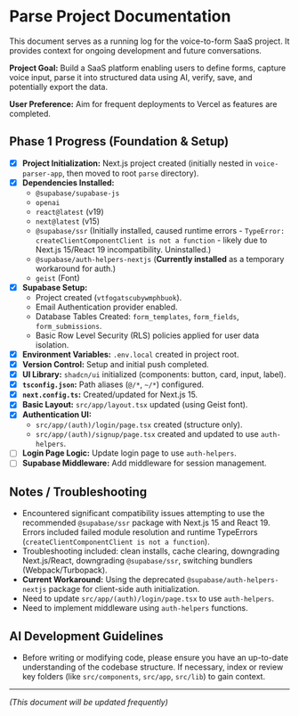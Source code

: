 # Parse Project Documentation

This document serves as a running log for the voice-to-form SaaS project. It provides context for ongoing development and future conversations.

**Project Goal:** Build a SaaS platform enabling users to define forms, capture voice input, parse it into structured data using AI, verify, save, and potentially export the data.

**User Preference:** Aim for frequent deployments to Vercel as features are completed.

## Phase 1 Progress (Foundation & Setup)

- [x] **Project Initialization:** Next.js project created (initially nested in `voice-parser-app`, then moved to root `parse` directory).
- [x] **Dependencies Installed:**
    - `@supabase/supabase-js`
    - `openai`
    - `react@latest` (v19)
    - `next@latest` (v15)
    - `@supabase/ssr` (Initially installed, caused runtime errors - `TypeError: createClientComponentClient is not a function` - likely due to Next.js 15/React 19 incompatibility. Uninstalled.)
    - `@supabase/auth-helpers-nextjs` (**Currently installed** as a temporary workaround for auth.)
    - `geist` (Font)
- [x] **Supabase Setup:**
    - Project created (`vtfogatscubywmphbuok`).
    - Email Authentication provider enabled.
    - Database Tables Created: `form_templates`, `form_fields`, `form_submissions`.
    - Basic Row Level Security (RLS) policies applied for user data isolation.
- [x] **Environment Variables:** `.env.local` created in project root.
- [x] **Version Control:** Setup and initial push completed.
- [x] **UI Library:** `shadcn/ui` initialized (components: button, card, input, label).
- [x] **`tsconfig.json`:** Path aliases (`@/*`, `~/*`) configured.
- [x] **`next.config.ts`:** Created/updated for Next.js 15.
- [x] **Basic Layout:** `src/app/layout.tsx` updated (using Geist font).
- [x] **Authentication UI:**
    - `src/app/(auth)/login/page.tsx` created (structure only).
    - `src/app/(auth)/signup/page.tsx` created and updated to use `auth-helpers`.
- [ ] **Login Page Logic:** Update login page to use `auth-helpers`.
- [ ] **Supabase Middleware:** Add middleware for session management.

## Notes / Troubleshooting

*   Encountered significant compatibility issues attempting to use the recommended `@supabase/ssr` package with Next.js 15 and React 19. Errors included failed module resolution and runtime TypeErrors (`createClientComponentClient is not a function`).
*   Troubleshooting included: clean installs, cache clearing, downgrading Next.js/React, downgrading `@supabase/ssr`, switching bundlers (Webpack/Turbopack).
*   **Current Workaround:** Using the deprecated `@supabase/auth-helpers-nextjs` package for client-side auth initialization.
*   Need to update `src/app/(auth)/login/page.tsx` to use `auth-helpers`.
*   Need to implement middleware using `auth-helpers` functions.

## AI Development Guidelines

- Before writing or modifying code, please ensure you have an up-to-date understanding of the codebase structure. If necessary, index or review key folders (like `src/components`, `src/app`, `src/lib`) to gain context.

---
*(This document will be updated frequently)* 